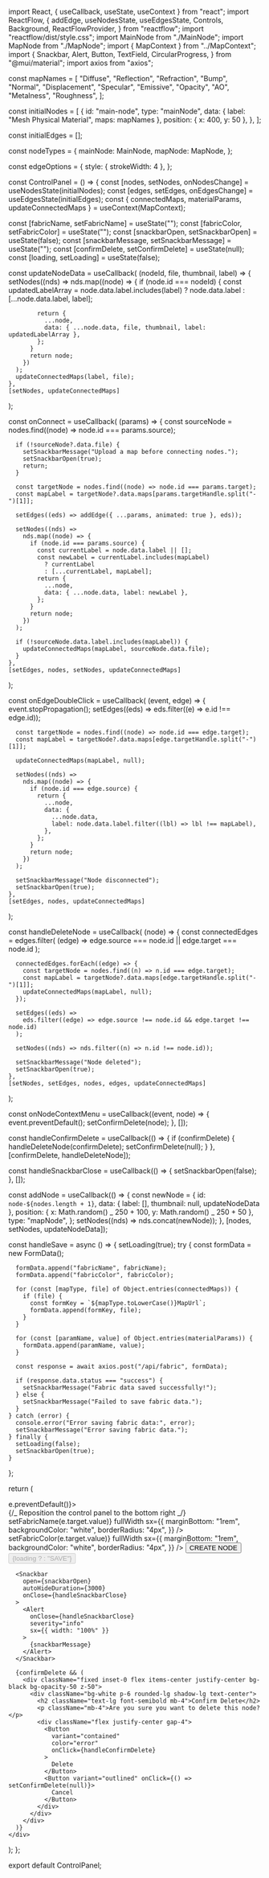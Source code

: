 import React, { useCallback, useState, useContext } from "react";
import ReactFlow, {
addEdge,
useNodesState,
useEdgesState,
Controls,
Background,
ReactFlowProvider,
} from "reactflow";
import "reactflow/dist/style.css";
import MainNode from "./MainNode";
import MapNode from "./MapNode";
import { MapContext } from "../MapContext";
import {
Snackbar,
Alert,
Button,
TextField,
CircularProgress,
} from "@mui/material";
import axios from "axios";

const mapNames = [
"Diffuse",
"Reflection",
"Refraction",
"Bump",
"Normal",
"Displacement",
"Specular",
"Emissive",
"Opacity",
"AO",
"Metalness",
"Roughness",
];

const initialNodes = [
{
id: "main-node",
type: "mainNode",
data: { label: "Mesh Physical Material", maps: mapNames },
position: { x: 400, y: 50 },
},
];

const initialEdges = [];

const nodeTypes = {
mainNode: MainNode,
mapNode: MapNode,
};

const edgeOptions = {
style: { strokeWidth: 4 },
};

const ControlPanel = () => {
const [nodes, setNodes, onNodesChange] = useNodesState(initialNodes);
const [edges, setEdges, onEdgesChange] = useEdgesState(initialEdges);
const { connectedMaps, materialParams, updateConnectedMaps } =
useContext(MapContext);

const [fabricName, setFabricName] = useState("");
const [fabricColor, setFabricColor] = useState("");
const [snackbarOpen, setSnackbarOpen] = useState(false);
const [snackbarMessage, setSnackbarMessage] = useState("");
const [confirmDelete, setConfirmDelete] = useState(null);
const [loading, setLoading] = useState(false);

const updateNodeData = useCallback(
(nodeId, file, thumbnail, label) => {
setNodes((nds) =>
nds.map((node) => {
if (node.id === nodeId) {
const updatedLabelArray = node.data.label.includes(label)
? node.data.label
: [...node.data.label, label];

            return {
              ...node,
              data: { ...node.data, file, thumbnail, label: updatedLabelArray },
            };
          }
          return node;
        })
      );
      updateConnectedMaps(label, file);
    },
    [setNodes, updateConnectedMaps]

);

const onConnect = useCallback(
(params) => {
const sourceNode = nodes.find((node) => node.id === params.source);

      if (!sourceNode?.data.file) {
        setSnackbarMessage("Upload a map before connecting nodes.");
        setSnackbarOpen(true);
        return;
      }

      const targetNode = nodes.find((node) => node.id === params.target);
      const mapLabel = targetNode?.data.maps[params.targetHandle.split("-")[1]];

      setEdges((eds) => addEdge({ ...params, animated: true }, eds));

      setNodes((nds) =>
        nds.map((node) => {
          if (node.id === params.source) {
            const currentLabel = node.data.label || [];
            const newLabel = currentLabel.includes(mapLabel)
              ? currentLabel
              : [...currentLabel, mapLabel];
            return {
              ...node,
              data: { ...node.data, label: newLabel },
            };
          }
          return node;
        })
      );

      if (!sourceNode.data.label.includes(mapLabel)) {
        updateConnectedMaps(mapLabel, sourceNode.data.file);
      }
    },
    [setEdges, nodes, setNodes, updateConnectedMaps]

);

const onEdgeDoubleClick = useCallback(
(event, edge) => {
event.stopPropagation();
setEdges((eds) => eds.filter((e) => e.id !== edge.id));

      const targetNode = nodes.find((node) => node.id === edge.target);
      const mapLabel = targetNode?.data.maps[edge.targetHandle.split("-")[1]];

      updateConnectedMaps(mapLabel, null);

      setNodes((nds) =>
        nds.map((node) => {
          if (node.id === edge.source) {
            return {
              ...node,
              data: {
                ...node.data,
                label: node.data.label.filter((lbl) => lbl !== mapLabel),
              },
            };
          }
          return node;
        })
      );

      setSnackbarMessage("Node disconnected");
      setSnackbarOpen(true);
    },
    [setEdges, nodes, updateConnectedMaps]

);

const handleDeleteNode = useCallback(
(node) => {
const connectedEdges = edges.filter(
(edge) => edge.source === node.id || edge.target === node.id
);

      connectedEdges.forEach((edge) => {
        const targetNode = nodes.find((n) => n.id === edge.target);
        const mapLabel = targetNode?.data.maps[edge.targetHandle.split("-")[1]];
        updateConnectedMaps(mapLabel, null);
      });

      setEdges((eds) =>
        eds.filter((edge) => edge.source !== node.id && edge.target !== node.id)
      );

      setNodes((nds) => nds.filter((n) => n.id !== node.id));

      setSnackbarMessage("Node deleted");
      setSnackbarOpen(true);
    },
    [setNodes, setEdges, nodes, edges, updateConnectedMaps]

);

const onNodeContextMenu = useCallback((event, node) => {
event.preventDefault();
setConfirmDelete(node);
}, []);

const handleConfirmDelete = useCallback(() => {
if (confirmDelete) {
handleDeleteNode(confirmDelete);
setConfirmDelete(null);
}
}, [confirmDelete, handleDeleteNode]);

const handleSnackbarClose = useCallback(() => {
setSnackbarOpen(false);
}, []);

const addNode = useCallback(() => {
const newNode = {
id: `node-${nodes.length + 1}`,
data: { label: [], thumbnail: null, updateNodeData },
position: { x: Math.random() _ 250 + 100, y: Math.random() _ 250 + 50 },
type: "mapNode",
};
setNodes((nds) => nds.concat(newNode));
}, [nodes, setNodes, updateNodeData]);

const handleSave = async () => {
setLoading(true);
try {
const formData = new FormData();

      formData.append("fabricName", fabricName);
      formData.append("fabricColor", fabricColor);

      for (const [mapType, file] of Object.entries(connectedMaps)) {
        if (file) {
          const formKey = `${mapType.toLowerCase()}MapUrl`;
          formData.append(formKey, file);
        }
      }

      for (const [paramName, value] of Object.entries(materialParams)) {
        formData.append(paramName, value);
      }

      const response = await axios.post("/api/fabric", formData);

      if (response.data.status === "success") {
        setSnackbarMessage("Fabric data saved successfully!");
      } else {
        setSnackbarMessage("Failed to save fabric data.");
      }
    } catch (error) {
      console.error("Error saving fabric data:", error);
      setSnackbarMessage("Error saving fabric data.");
    } finally {
      setLoading(false);
      setSnackbarOpen(true);
    }

};

return (
<div className="flex h-full" onContextMenu={(e) => e.preventDefault()}>
<ReactFlowProvider>
<div className="flex-auto bg-gray-800 relative">
<ReactFlow
nodes={nodes}
edges={edges}
onNodesChange={onNodesChange}
onEdgesChange={onEdgesChange}
onConnect={onConnect}
onEdgeDoubleClick={onEdgeDoubleClick}
onNodeContextMenu={onNodeContextMenu}
nodeTypes={nodeTypes}
fitView
defaultEdgeOptions={edgeOptions} // Use defaultEdgeOptions for edge styles >
<Controls />
<Background />
</ReactFlow>
</div>
{/_ Reposition the control panel to the bottom right _/}
<div className="fixed bottom-0 right-0 w-64 p-4 bg-gray-900 text-white z-50">
<TextField
label="Fabric Name"
variant="filled"
value={fabricName}
onChange={(e) => setFabricName(e.target.value)}
fullWidth
sx={{
              marginBottom: "1rem",
              backgroundColor: "white",
              borderRadius: "4px",
            }}
/>
<TextField
label="Fabric Color"
variant="filled"
value={fabricColor}
onChange={(e) => setFabricColor(e.target.value)}
fullWidth
sx={{
              marginBottom: "1rem",
              backgroundColor: "white",
              borderRadius: "4px",
            }}
/>
<Button
onClick={addNode}
className="p-2 bg-blue-500 text-white rounded hover:bg-blue-700"
sx={{ marginRight: "7px" }} >
CREATE NODE
</Button>
<Button
            onClick={handleSave}
            className="p-2 bg-blue-500 text-white rounded hover:bg-blue-700"
            disabled={loading}
          >
{loading ? <CircularProgress size={20} color="inherit" /> : "SAVE"}
</Button>
</div>
</ReactFlowProvider>

      <Snackbar
        open={snackbarOpen}
        autoHideDuration={3000}
        onClose={handleSnackbarClose}
      >
        <Alert
          onClose={handleSnackbarClose}
          severity="info"
          sx={{ width: "100%" }}
        >
          {snackbarMessage}
        </Alert>
      </Snackbar>

      {confirmDelete && (
        <div className="fixed inset-0 flex items-center justify-center bg-black bg-opacity-50 z-50">
          <div className="bg-white p-6 rounded-lg shadow-lg text-center">
            <h2 className="text-lg font-semibold mb-4">Confirm Delete</h2>
            <p className="mb-4">Are you sure you want to delete this node?</p>
            <div className="flex justify-center gap-4">
              <Button
                variant="contained"
                color="error"
                onClick={handleConfirmDelete}
              >
                Delete
              </Button>
              <Button variant="outlined" onClick={() => setConfirmDelete(null)}>
                Cancel
              </Button>
            </div>
          </div>
        </div>
      )}
    </div>

);
};

export default ControlPanel;
